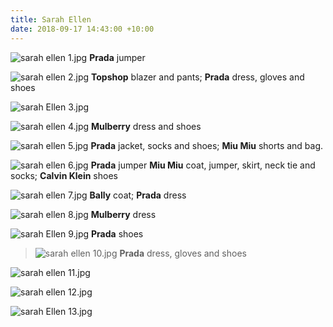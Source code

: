 ```yaml
---
title: Sarah Ellen
date: 2018-09-17 14:43:00 +10:00
---
```


![sarah ellen 1.jpg](/uploads/sarah%20ellen%201.jpg)
**Prada** jumper

![sarah ellen 2.jpg](/uploads/sarah%20ellen%202.jpg)
**Topshop** blazer and pants; **Prada** dress, gloves and shoes

![sarah Ellen 3.jpg](/uploads/sarah%20Ellen%203.jpg)

![sarah ellen 4.jpg](/uploads/sarah%20ellen%204.jpg)
**Mulberry** dress and shoes

![sarah ellen 5.jpg](/uploads/sarah%20ellen%205.jpg)
**Prada** jacket, socks and shoes; **Miu Miu** shorts and bag.

![sarah ellen 6.jpg](/uploads/sarah%20ellen%206.jpg)
**Prada** jumper
**Miu Miu** coat, jumper, skirt, neck tie and socks; **Calvin Klein** shoes

![sarah ellen 7.jpg](/uploads/sarah%20ellen%207.jpg)
**Bally** coat; **Prada** dress

![sarah ellen 8.jpg](/uploads/sarah%20ellen%208.jpg)
**Mulberry** dress

![sarah Ellen 9.jpg](/uploads/sarah%20Ellen%209.jpg)
**Prada** shoes

> ![sarah ellen 10.jpg](/uploads/sarah%20ellen%2010.jpg)
**Prada** dress, gloves and shoes

![sarah ellen 11.jpg](/uploads/sarah%20ellen%2011.jpg)

![sarah ellen 12.jpg](/uploads/sarah%20ellen%2012.jpg)

![sarah Ellen 13.jpg](/uploads/sarah%20Ellen%2013.jpg)